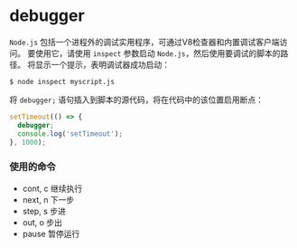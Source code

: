 # debugger

`Node.js` 包括一个进程外的调试实用程序，可通过V8检查器和内置调试客户端访问。 要使用它，请使用 `inspect` 参数启动 `Node.js`，然后使用要调试的脚本的路径。 将显示一个提示，表明调试器成功启动：

```shell
$ node inspect myscript.js
```

将 `debugger;` 语句插入到脚本的源代码，将在代码中的该位置启用断点：

```js
setTimeout(() => {
  debugger;
  console.log('setTimeout');
}, 1000);
```

### 使用的命令
- cont, c 继续执行
- next, n 下一步
- step, s 步进
- out, o 步出
- pause 暂停运行
